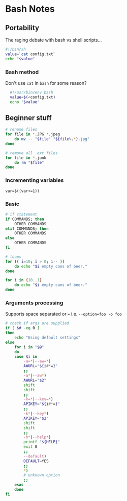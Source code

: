 # Bash Notes

## Portability

The raging debate with bash vs shell scripts...

```bash
#!/bin/sh
value=`cat config.txt`
echo "$value"
```

### Bash method

Don't use `cat` in `bash` for some reason?

```bash
  #!/usr/bin/env bash
  value=$(<config.txt)
  echo "$value"
```

## Beginner stuff

```bash
# rename files
for file in *.JPG *.jpeg
    do mv -- "$file" "${file%.*}.jpg"
done

# remove all .ext files
for file in *.junk
    do rm "$file"
done
```

### Incrementing variables

`var=$((var+=1))`

### Basic

```bash
# if statement
if COMMANDS; then
    OTHER COMMANDS
elif COMMANDS; then
    OTHER COMMANDS
else
    OTHER COMMANDS
fi

# loops
for (( i=10; i > 0; i-- ))
    do echo "$i empty cans of beer."
done

for i in {10..1}
    do echo "$i empty cans of beer."
done
```

### Arguments processing

Supports space separated or `=` i.e. `--option=foo -o foo`

```bash
# check if args are supplied
if [ $# -eq 0 ]
then
    echo "Using default settings"
else
    for i in "$@"
    do
    case $i in
        -a=*|--aw=*)
        AWURL="${i#*=}"
        ;;
        -a*|--aw*)
        AWURL="$2"
        shift
        shift
        ;;
        -k=*|--key=*)
        APIKEY="${i#*=}"
        ;;
        -k*|--key*)
        APIKEY="$2"
        shift
        shift
        ;;
        -h*|--help*)
        printf "${HELP}"
        exit 0
        ;;
        --default)
        DEFAULT=YES
        ;;
        *)
        # unknown option
        ;;
    esac
    done
fi
```
